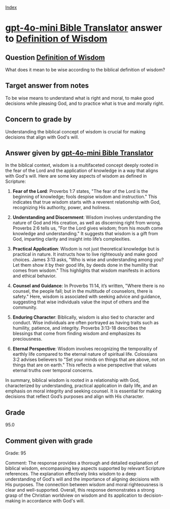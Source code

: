 
[Index](../../index.md)
# [gpt-4o-mini Bible Translator](../../answering_models/gpt-4o-mini_Bible_Translator.md) answer to [Definition of Wisdom](../../questions/Definition_of_Wisdom.md)

## Question [Definition of Wisdom](../../questions/Definition_of_Wisdom.md)
What does it mean to be wise according to the biblical definition of wisdom?

## Target answer from notes
To be wise means to understand what is right and moral, to make good decisions while pleasing God, and to practice what is true and morally right.

## Concern to grade by
Understanding the biblical concept of wisdom is crucial for making decisions that align with God's will.

## Answer given by [gpt-4o-mini Bible Translator](../../answering_models/gpt-4o-mini_Bible_Translator.md)
In the biblical context, wisdom is a multifaceted concept deeply rooted in the fear of the Lord and the application of knowledge in a way that aligns with God's will. Here are some key aspects of wisdom as defined in Scripture:

1. **Fear of the Lord**: Proverbs 1:7 states, "The fear of the Lord is the beginning of knowledge; fools despise wisdom and instruction." This indicates that true wisdom starts with a reverent relationship with God, recognizing His authority, power, and holiness.

2. **Understanding and Discernment**: Wisdom involves understanding the nature of God and His creation, as well as discerning right from wrong. Proverbs 2:6 tells us, "For the Lord gives wisdom; from his mouth come knowledge and understanding." It suggests that wisdom is a gift from God, imparting clarity and insight into life’s complexities.

3. **Practical Application**: Wisdom is not just theoretical knowledge but is practical in nature. It instructs how to live righteously and make good choices. James 3:13 asks, "Who is wise and understanding among you? Let them show it by their good life, by deeds done in the humility that comes from wisdom." This highlights that wisdom manifests in actions and ethical behavior.

4. **Counsel and Guidance**: In Proverbs 11:14, it’s written, "Where there is no counsel, the people fall; but in the multitude of counselors, there is safety." Here, wisdom is associated with seeking advice and guidance, suggesting that wise individuals value the input of others and the community.

5. **Enduring Character**: Biblically, wisdom is also tied to character and conduct. Wise individuals are often portrayed as having traits such as humility, patience, and integrity. Proverbs 3:13-18 describes the blessings that come from finding wisdom and emphasizes its preciousness.

6. **Eternal Perspective**: Wisdom involves recognizing the temporality of earthly life compared to the eternal nature of spiritual life. Colossians 3:2 advises believers to "Set your minds on things that are above, not on things that are on earth." This reflects a wise perspective that values eternal truths over temporal concerns.

In summary, biblical wisdom is rooted in a relationship with God, characterized by understanding, practical application in daily life, and an emphasis on moral integrity and seeking counsel. It is essential for making decisions that reflect God’s purposes and align with His character.

## Grade
95.0

## Comment given with grade
Grade: 95

Comment: The response provides a thorough and detailed explanation of biblical wisdom, encompassing key aspects supported by relevant Scripture references. The explanation effectively links wisdom to a deep understanding of God's will and the importance of aligning decisions with His purposes. The connection between wisdom and moral righteousness is clear and well-supported. Overall, this response demonstrates a strong grasp of the Christian worldview on wisdom and its application to decision-making in accordance with God's will.
